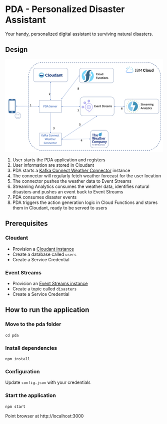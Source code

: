 # PDA - Personalized Disaster Assistant

Your handy, personalized digital assistant to surviving natural disasters.

## Design

![Design](design/design.png)

1. User starts the PDA application and registers
2. User information are stored in Cloudant
3. PDA starts a [Kafka Connect Weather Connector](https://github.com/ibm-messaging/kafka-connect-weather-source) instance
4. The connector will regularly fetch weather forecast for the user location
5. The connector pushes the weather data to Event Streams
6. Streaming Analytics consumes the weather data, identifies natural disasters and pushes an event back to Event Streams
7. PDA consumes disaster events
8. PDA triggers the action generation logic in Cloud Functions and stores them in Cloudant, ready to be served to users

## Prerequisites

### Cloudant

- Provision a [Cloudant instance](https://cloud.ibm.com/catalog/services/cloudant)
- Create a database called `users`
- Create a Service Credential

### Event Streams

- Provision an [Event Streams instance](https://cloud.ibm.com/catalog/services/event-streams)
- Create a topic called `disasters`
- Create a Service Credential

## How to run the application

### Move to the pda folder

```shell
cd pda
```

### Install dependencies

```shell
npm install
```

### Configuration

Update `config.json` with your credentials

### Start the application 
```shell
npm start
```

Point browser at http://localhost:3000
